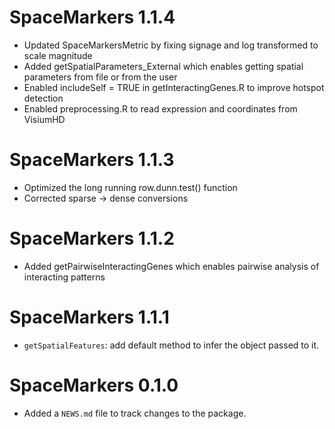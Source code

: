 # SpaceMarkers 1.1.4
* Updated SpaceMarkersMetric by fixing signage and log transformed to scale
magnitude
* Added getSpatialParameters_External which enables getting spatial parameters
from file or from the user
* Enabled includeSelf = TRUE in getInteractingGenes.R to improve hotspot 
detection
* Enabled preprocessing.R to read expression and coordinates from VisiumHD

# SpaceMarkers 1.1.3

* Optimized the long running row.dunn.test() function
* Corrected sparse -> dense conversions

# SpaceMarkers 1.1.2

* Added getPairwiseInteractingGenes which enables pairwise analysis of 
interacting patterns 

# SpaceMarkers 1.1.1

* `getSpatialFeatures`: add default method to infer the object passed to it. 

# SpaceMarkers 0.1.0

* Added a `NEWS.md` file to track changes to the package.
